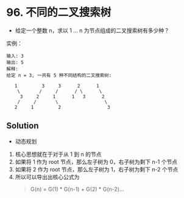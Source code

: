 # 96. 不同的二叉搜索树

- 给定一个整数 n，求以 1 ... n 为节点组成的二叉搜索树有多少种？

实例：

```shell
输入: 3
输出: 5
解释:
给定 n = 3, 一共有 5 种不同结构的二叉搜索树:

   1         3     3      2      1
    \       /     /      / \      \
     3     2     1      1   3      2
    /     /       \                 \
   2     1         2                 3
```

## Solution

- 动态规划

1. 核心思想就在于对于从 1 到 n 的节点
2. 如果将 1 作为 root 节点，那么左子树为 0，右子树为剩下 n-1 个节点
3. 如果将 2 作为 root 节点，那么左子树为 1，右子树为剩下 n-2 个节点
4. 所以可以导出出核心公式为
   > G(n) = G(1) * G(n-1) + G(2) * G(n-2)...
